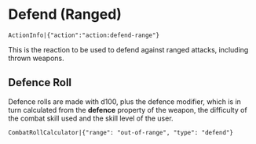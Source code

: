 # Defend (Ranged)

`ActionInfo|{"action":"action:defend-range"}`

This is the reaction to be used to defend against ranged attacks, including thrown weapons.

## Defence Roll

Defence rolls are made with d100, plus the defence modifier, which is in turn calculated from the **defence** property of the weapon, the difficulty of the combat skill used and the skill level of the user. 

`CombatRollCalculator|{"range": "out-of-range", "type": "defend"}`
